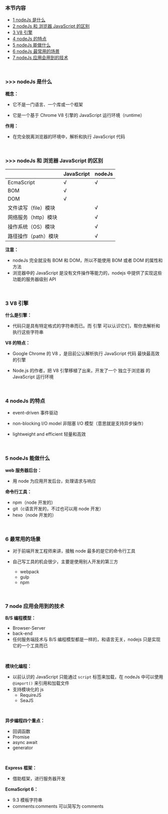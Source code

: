 ### 本节内容

- [1 nodeJs 是什么](https://github.com/stevecchow/The-overview-of-node/blob/master/docs/1%20node.js%20%E4%BB%8B%E7%BB%8D.md#>>>-nodeJs-是什么)
- [2 nodeJs 和 浏览器 JavaScript 的区别](https://github.com/stevecchow/The-overview-of-node/blob/master/docs/1%20node.js%20%E4%BB%8B%E7%BB%8D.md#>>>-nodeJs-和-浏览器-JavaScript-的区别)
- [3 V8 引擎](https://github.com/stevecchow/The-overview-of-node/blob/master/docs/1%20node.js%20%E4%BB%8B%E7%BB%8D.md#3-V8-引擎)
- [4 nodeJs 的特点](https://github.com/stevecchow/The-overview-of-node/blob/master/docs/1%20node.js%20%E4%BB%8B%E7%BB%8D.md#4-nodeJs-的特点)
- [5 nodeJs 能做什么](https://github.com/stevecchow/The-overview-of-node/blob/master/docs/1%20node.js%20%E4%BB%8B%E7%BB%8D.md#5-nodeJs-能做什么)
- [6 nodeJs 最常用的场景](https://github.com/stevecchow/The-overview-of-node/blob/master/docs/1%20node.js%20%E4%BB%8B%E7%BB%8D.md#6-最常用的场景)
- [7 nodeJs 应用会用到的技术](https://github.com/stevecchow/The-overview-of-node/blob/master/docs/1%20node.js%20%E4%BB%8B%E7%BB%8D.md#node-7-应用会用到的技术)

<br/>

### >>> nodeJs 是什么

**概念：**

- 它不是一门语言、一个库或一个框架

- 它是一个基于 Chrome V8 引擎的 JavaScript 运行环境（runtime）

**作用：**

- 在完全脱离浏览器的环境中，解析和执行 JavaScript 代码


<br/>


### >>> nodeJs 和 浏览器 JavaScript 的区别

|                      | JavaScript | nodeJs |
| -------------------- | ---------- | ------ |
| EcmaScript           | √          | √      |
| BOM                  | √          |        |
| DOM                  | √          |        |
| 文件读写（file）模块 |            | √      |
| 网络服务（http）模块 |            | √      |
| 操作系统（OS）模块   |            | √      |
| 路径操作（path）模块 |            | √      |

**注意：**

- nodeJs 完全就没有 BOM 和 DOM，所以不能使用 BOM 或者 DOM 的属性和方法
- 浏览器中的 JavaScript 是没有文件操作等能力的，nodejs 中提供了实现这些功能的服务器级别 API


<br/>


### 3 V8 引擎

**什么是引擎：**

- 代码只是具有特定格式的字符串而已。而 引擎 可以认识它们，帮你去解析和执行这些字符串



**V8 的特点：**

- Google Chrome 的 V8 ，是目前公认解析执行 JavaScript 代码 最快最高效 的引擎

- Node.js 的作者，把 V8 引擎移植了出来，开发了一个 独立于浏览器 的 JavaScript 运行环境


<br/>


### 4 nodeJs 的特点

- event-driven 事件驱动

- non-blocking I/O model 非阻塞 I/O 模型（意思就是支持异步操作）

- lightweight and efficient 轻量和高效


<br/>


### 5 nodeJs 能做什么

**web 服务器后台：**

- 用 node 为应用开发后台，处理请求与响应



**命令行工具：**

- npm（node 开发的）
- git（c语言开发的，不过也可以用 node 开发）
- hexo（node 开发的）


<br/>


### 6 最常用的场景

- 对于前端开发工程师来讲，接触 node 最多的是它的命令行工具

- 自己写工具的机会很少，主要是使用别人开发的第三方
  - webpack
  - gulp
  - npm


<br/>


### 7 node 应用会用到的技术

**B/S 编程模型：**

- Browser-Server
- back-end
- 任何服务端技术与 B/S 编程模型都是一样的，和语言无关，nodejs 只是实现它的一个工具而已


<br/>


**模块化编程：**

- 以前认识的 JavaScript 只能通过 `script` 标签来加载，在 nodeJs 中可以使用 `@import()` 来引用和加载文件
- 支持模块化的 js
  - RequireJS
  - SeaJS


<br/>


**异步编程四个重点：**

- 回调函数
- Promise
- async await
- generator


<br/>


**Express 框架：**

- 借助框架，进行服务器开发



**EcmaScript 6：**

- 9.3 模板字符串
- comments:comments 可以简写为 comments